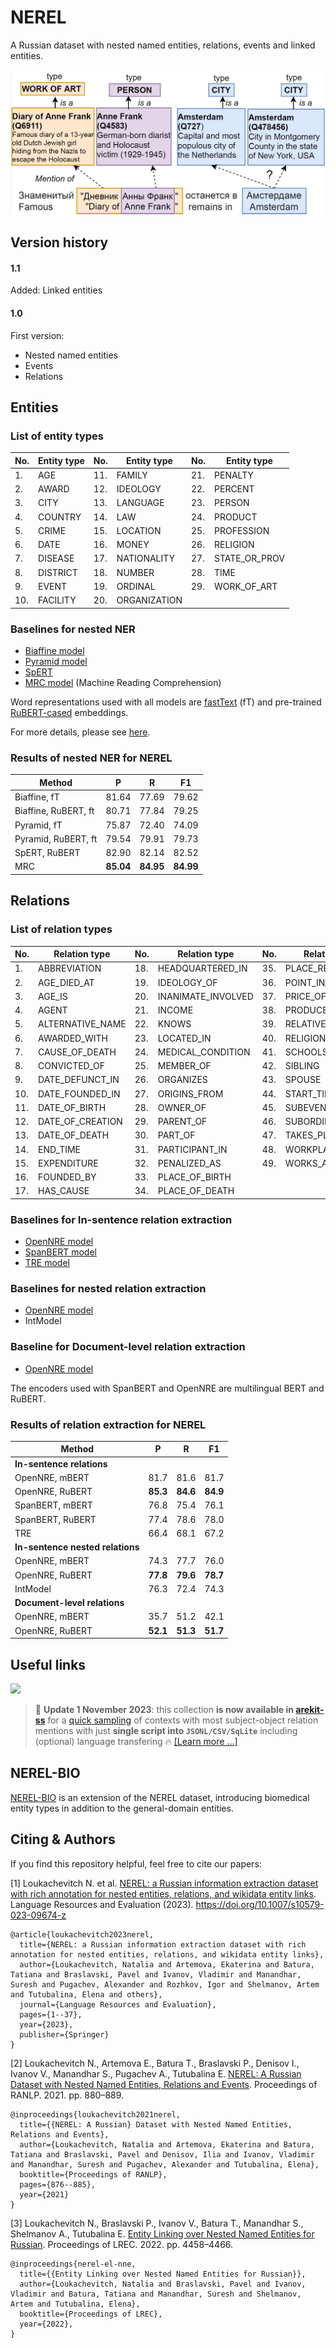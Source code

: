 # NEREL

A Russian dataset with nested named entities, relations, events and linked entities.

![alt text](https://github.com/nerel-ds/NEREL/blob/master/resources/el_example_1.jpg?raw=true)

## Version history

#### 1.1
Added: Linked entities

#### 1.0
First version:
* Nested named entities 
* Events
* Relations 

## Entities
### List of entity types

|No. | Entity type | No. | Entity type | No. | Entity type
|---|---|---|---|---|---
|1. | AGE | 11. | FAMILY | 21. | PENALTY
|2. | AWARD | 12. | IDEOLOGY | 22. | PERCENT
|3. | CITY | 13. | LANGUAGE | 23. | PERSON
|4. | COUNTRY | 14. | LAW | 24. | PRODUCT
|5. | CRIME | 15. | LOCATION | 25. | PROFESSION
|6. | DATE | 16. | MONEY | 26. | RELIGION
|7. | DISEASE | 17. | NATIONALITY | 27. | STATE_OR_PROV
|8. | DISTRICT | 18. | NUMBER | 28. | TIME
|9. | EVENT | 19. | ORDINAL | 29. | WORK_OF_ART
|10. | FACILITY | 20. | ORGANIZATION |  | 

### Baselines for nested NER

 - [Biaffine model](https://arxiv.org/pdf/2005.07150.pdf)
 - [Pyramid model](https://www.aclweb.org/anthology/2020.acl-main.525.pdf)
 - [SpERT](https://arxiv.org/pdf/1909.07755.pdf)
 - [MRC model](https://arxiv.org/pdf/1910.11476.pdf) (Machine Reading Comprehension)

Word representations used with all models are [fastText](https://dl.fbaipublicfiles.com/fasttext/vectors-crawl/cc.ru.300.vec.gz) (fT) and pre-trained [RuBERT-cased](http://files.deeppavlov.ai/deeppavlov_data/bert/rubert_cased_L-12_H-768_A-12_v2.tar.gz) embeddings.

For more details, please see [here](https://github.com/nerel-ds/nested-ner-benchmarks). 

### Results of nested NER for NEREL

|Method | P | R | F1 
|---|---|---|---
|Biaffine, fT | 81.64 | 77.69 | 79.62
|Biaffine, RuBERT, ft | 80.71 | 77.84 | 79.25
|Pyramid, fT | 75.87 | 72.40 | 74.09
|Pyramid, RuBERT, ft | 79.54 | 79.91 | 79.73
|SpERT, RuBERT | 82.90 | 82.14 | 82.52
|MRC | **85.04** | **84.95** | **84.99**


## Relations
### List of relation types

|No. | Relation type | No. | Relation type | No. | Relation type
|---|---|---|---|---|---
|1. | ABBREVIATION | 18. | HEADQUARTERED_IN | 35. | PLACE_RESIDES_IN
|2. | AGE_DIED_AT | 19. | IDEOLOGY_OF | 36. | POINT_IN_TIME
|3. | AGE_IS | 20. | INANIMATE_INVOLVED | 37. | PRICE_OF
|4. | AGENT | 21. | INCOME | 38. | PRODUCES
|5. | ALTERNATIVE_NAME | 22. | KNOWS | 39. | RELATIVE
|6. | AWARDED_WITH | 23. | LOCATED_IN | 40. | RELIGION_OF
|7. | CAUSE_OF_DEATH | 24. | MEDICAL_CONDITION | 41. | SCHOOLS_ATTENDED
|8. | CONVICTED_OF | 25. | MEMBER_OF | 42. | SIBLING
|9. | DATE_DEFUNCT_IN | 26. | ORGANIZES | 43. | SPOUSE
|10. | DATE_FOUNDED_IN | 27. | ORIGINS_FROM | 44. | START_TIME
|11. | DATE_OF_BIRTH | 28. | OWNER_OF | 45. | SUBEVENT_OF
|12. | DATE_OF_CREATION | 29. | PARENT_OF | 46. | SUBORDINATE_OF
|13. | DATE_OF_DEATH | 30. | PART_OF | 47. | TAKES_PLACE_IN
|14. | END_TIME | 31. | PARTICIPANT_IN | 48. | WORKPLACE
|15. | EXPENDITURE | 32. | PENALIZED_AS | 49. | WORKS_AS
|16. | FOUNDED_BY | 33. | PLACE_OF_BIRTH |  | 
|17. | HAS_CAUSE | 34. | PLACE_OF_DEATH |  | 


### Baselines for In-sentence relation extraction

 - [OpenNRE model](https://arxiv.org/pdf/1909.13078.pdf)
 - [SpanBERT model](https://direct.mit.edu/tacl/article/doi/10.1162/tacl_a_00300/43539/SpanBERT-Improving-Pre-training-by-Representing) 
 - [TRE model](https://arxiv.org/pdf/1906.03088.pdf) 

### Baselines for nested relation extraction

 - [OpenNRE model](https://arxiv.org/pdf/1909.13078.pdf)
 - IntModel

### Baseline for Document-level relation extraction

 - [OpenNRE model](https://arxiv.org/pdf/1909.13078.pdf)

The encoders used with SpanBERT and OpenNRE are multilingual BERT and RuBERT.

### Results of relation extraction for NEREL

|Method | P | R | F1 
|---|---|---|---
|**In-sentence relations**|
|OpenNRE, mBERT | 81.7 | 81.6 | 81.7
|OpenNRE, RuBERT | **85.3** | **84.6** | **84.9**
|SpanBERT, mBERT | 76.8 | 75.4 | 76.1
|SpanBERT, RuBERT | 77.4 | 78.6 | 78.0
|TRE | 66.4 | 68.1 | 67.2
|**In-sentence nested relations**|
|OpenNRE, mBERT | 74.3 | 77.7 | 76.0
|OpenNRE, RuBERT | **77.8** | **79.6** | **78.7**
|IntModel | 76.3 | 72.4 | 74.3
|**Document-level relations**|
|OpenNRE, mBERT | 35.7 | 51.2 | 42.1
|OpenNRE, RuBERT | **52.1** | **51.3** | **51.7**

## Useful links
[![](https://img.shields.io/badge/AREkit--ss_Compatible-0.23.1-purple.svg)](https://github.com/nicolay-r/arekit-ss#usage)

> 📓 **Update 1 November 2023**: this collection **is now available in [arekit-ss](https://github.com/nicolay-r/arekit-ss)**
> for a [quick sampling](https://github.com/nicolay-r/arekit-ss#usage) of contexts with most subject-object relation mentions with just **single script into
> `JSONL/CSV/SqLite`** including (optional) language transfering 🔥 [[Learn more ...]](https://github.com/nicolay-r/arekit-ss#usage)

## NEREL-BIO
[NEREL-BIO](https://github.com/nerel-ds/NEREL-BIO) is an extension of the NEREL dataset, introducing biomedical entity types in addition to the general-domain entities. 

## Citing & Authors

If you find this repository helpful, feel free to cite our papers:

[1] Loukachevitch N. et al. [NEREL: a Russian information extraction dataset with rich annotation for nested entities, relations, and wikidata entity links](https://link.springer.com/article/10.1007/s10579-023-09674-z). Language Resources and Evaluation (2023). https://doi.org/10.1007/s10579-023-09674-z


    @article{loukachevitch2023nerel,
      title={NEREL: a Russian information extraction dataset with rich annotation for nested entities, relations, and wikidata entity links},
      author={Loukachevitch, Natalia and Artemova, Ekaterina and Batura, Tatiana and Braslavski, Pavel and Ivanov, Vladimir and Manandhar, Suresh and Pugachev, Alexander and Rozhkov, Igor and Shelmanov, Artem and Tutubalina, Elena and others},
      journal={Language Resources and Evaluation},
      pages={1--37},
      year={2023},
      publisher={Springer}
    }


[2] Loukachevitch N., Artemova E., Batura T., Braslavski P., Denisov I., Ivanov V., Manandhar S., Pugachev A., Tutubalina E. [NEREL: A Russian Dataset with Nested Named Entities, Relations and Events](https://acl-bg.org/proceedings/2021/RANLP%202021/pdf/2021.ranlp-1.100.pdf). Proceedings of RANLP. 2021. pp. 880–889.

    @inproceedings{loukachevitch2021nerel,
      title={{NEREL: A Russian} Dataset with Nested Named Entities, Relations and Events},
      author={Loukachevitch, Natalia and Artemova, Ekaterina and Batura, Tatiana and Braslavski, Pavel and Denisov, Ilia and Ivanov, Vladimir and Manandhar, Suresh and Pugachev, Alexander and Tutubalina, Elena},
      booktitle={Proceedings of RANLP},
      pages={876--885},
      year={2021}
    }

[3] Loukachevitch N., Braslavski P., Ivanov V., Batura T., Manandhar S., Shelmanov A., Tutubalina E. [Entity Linking over Nested Named Entities for Russian](https://aclanthology.org/2022.lrec-1.474.pdf). Proceedings of LREC. 2022. pp. 4458–4466.

    @inproceedings{nerel-el-nne, 
      title={{Entity Linking over Nested Named Entities for Russian}},
      author={Loukachevitch, Natalia and Braslavski, Pavel and Ivanov, Vladimir and Batura, Tatiana and Manandhar, Suresh and Shelmanov, Artem and Tutubalina, Elena},
      booktitle={Proceedings of LREC},
      year={2022},
    }

